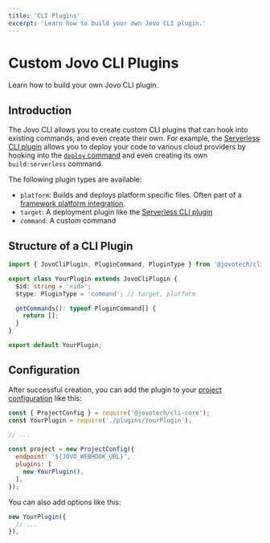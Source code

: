 ```yaml
---
title: 'CLI Plugins'
excerpt: 'Learn how to build your own Jovo CLI plugin.'
---
```


# Custom Jovo CLI Plugins

Learn how to build your own Jovo CLI plugin.

## Introduction

The Jovo CLI allows you to create custom CLI plugins that can hook into existing commands, and even create their own. For example, the [Serverless CLI plugin](https://v4.jovo.tech/marketplace/target-serverless) allows you to deploy your code to various cloud providers by hooking into the [`deploy` command](./deploy-command.md) and even creating its own `build:serverless` command.

The following plugin types are available:

- `platform`: Builds and deploys platform specific files. Often part of a [framework platform integration](https://v4.jovo.tech/docs/platforms).
- `target`: A deployment plugin like the [Serverless CLI plugin](https://v4.jovo.tech/marketplace/target-serverless)
- `command`: A custom command


## Structure of a CLI Plugin

```typescript
import { JovoCliPlugin, PluginCommand, PluginType } from '@jovotech/cli-core';

export class YourPlugin extends JovoCliPlugin {
  $id: string = '<id>';
  $type: PluginType = 'command'; // target, platform

  getCommands(): typeof PluginCommand[] {
    return [];
  }
}

export default YourPlugin;
```

## Configuration

After successful creation, you can add the plugin to your [project configuration](./project-config.md) like this:

```js
const { ProjectConfig } = require('@jovotech/cli-core');
const YourPlugin = require('./plugins/YourPlugin');

// ...

const project = new ProjectConfig({
  endpoint: '${JOVO_WEBHOOK_URL}',
  plugins: [
    new YourPlugin(),
  ],
});
```

You can also add options like this:

```js
new YourPlugin({
  // ...
}),
```